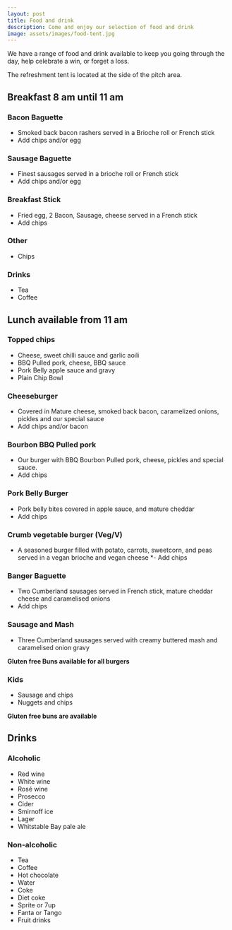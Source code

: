 ```yaml
---
layout: post
title: Food and drink
description: Come and enjoy our selection of food and drink 
image: assets/images/food-tent.jpg
---
```



We have a range of food and drink available to keep you going through the day, help celebrate a win, or forget a loss.

The refreshment tent is located at the side of the pitch area.

## Breakfast 8 am until 11 am

### Bacon Baguette
* Smoked back bacon rashers served in a Brioche roll or French stick
* Add chips and/or egg

### Sausage Baguette
* Finest sausages served in a brioche roll or French stick
* Add chips and/or egg

### Breakfast Stick
* Fried egg, 2 Bacon, Sausage, cheese served in a French stick 
* Add chips

### Other
* Chips


### Drinks
* Tea
* Coffee



## Lunch available from 11 am

### Topped chips
  - Cheese, sweet chilli sauce and garlic aoili
  - BBQ Pulled pork, cheese, BBQ sauce
  - Pork Belly apple sauce and gravy
  - Plain Chip Bowl
        
### Cheeseburger
* Covered in Mature cheese, smoked back bacon, caramelized onions, pickles and our special sauce
* Add chips and/or bacon

### Bourbon BBQ Pulled pork
* Our burger with BBQ Bourbon Pulled pork, cheese, pickles and special sauce. 
* Add chips

### Pork Belly Burger
* Pork belly bites covered in apple sauce, and mature cheddar
* Add chips

### Crumb vegetable burger (Veg/V)
* A seasoned burger filled with potato, carrots, sweetcorn, and peas served in a vegan brioche and vegan cheese
*- Add chips

### Banger Baguette
* Two Cumberland sausages served in French stick, mature cheddar cheese and caramelised onions
* Add chips

### Sausage and Mash
* Three Cumberland sausages served with creamy buttered mash and caramelised onion gravy

__Gluten free Buns available for all burgers__

### Kids
* Sausage and chips
* Nuggets and chips


__Gluten free buns are available__


## Drinks

### Alcoholic

* Red wine
* White wine
* Ros&eacute; wine
* Prosecco
* Cider
* Smirnoff ice
* Lager 
* Whitstable Bay pale ale




### Non-alcoholic

* Tea 
* Coffee
* Hot chocolate
* Water
* Coke
* Diet coke
* Sprite or 7up
* Fanta or Tango
* Fruit drinks


